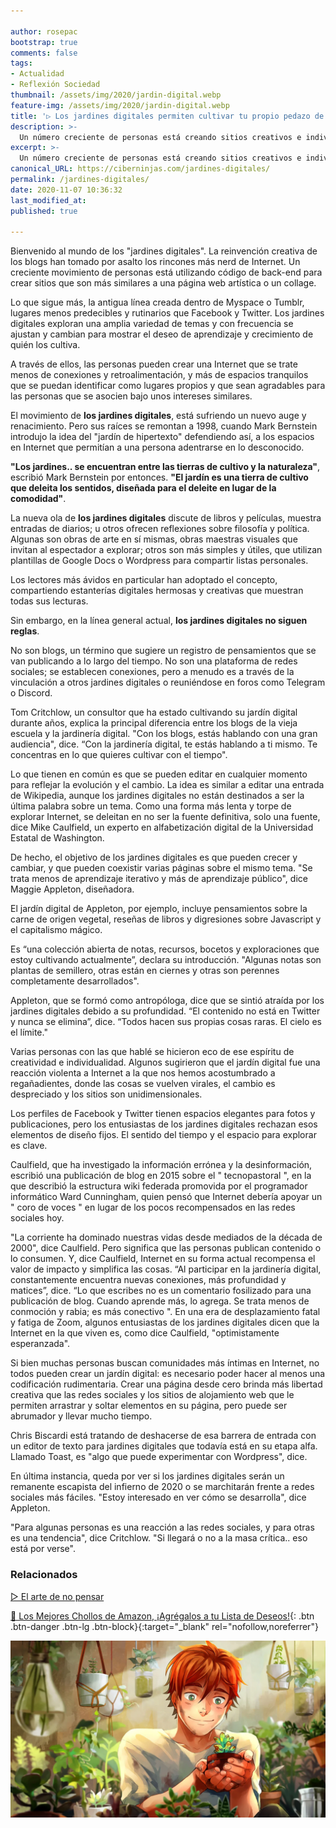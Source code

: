 ```yaml
---

author: rosepac
bootstrap: true
comments: false
tags:
- Actualidad
- Reflexión Sociedad
thumbnail: /assets/img/2020/jardin-digital.webp
feature-img: /assets/img/2020/jardin-digital.webp
title: '▷ Los jardines digitales permiten cultivar tu propio pedazo de Internet'
description: >-
  Un número creciente de personas está creando sitios creativos e individualizados que evitan la apariencia única de las redes sociales.
excerpt: >-
  Un número creciente de personas está creando sitios creativos e individualizados que evitan la apariencia única de las redes sociales.
canonical_URL: https://ciberninjas.com/jardines-digitales/
permalink: /jardines-digitales/
date: 2020-11-07 10:36:32
last_modified_at: 
published: true

---
```


Bienvenido al mundo de los "jardines digitales". La reinvención creativa de los blogs han tomado por asalto los rincones más nerd de Internet. Un creciente movimiento de personas está utilizando código de back-end para crear sitios que son más similares a una página web artística o un collage.

Lo que sigue más, la antigua línea creada dentro de Myspace o Tumblr, lugares menos predecibles y rutinarios que Facebook y Twitter. Los jardines digitales exploran una amplia variedad de temas y con frecuencia se ajustan y cambian para mostrar el deseo de aprendizaje y crecimiento de quién los cultiva.

A través de ellos, las personas pueden crear una Internet que se trate menos de conexiones y retroalimentación, y más de espacios tranquilos que se puedan identificar como lugares propios y que sean agradables para las personas que se asocien bajo unos intereses similares.

El movimiento de **los jardines digitales**, está sufriendo un nuevo auge y renacimiento. Pero sus raíces se remontan a 1998, cuando Mark Bernstein introdujo la idea del "jardín de hipertexto" defendiendo así, a los espacios en Internet que permitían a una persona adentrarse en lo desconocido.

**"Los jardines.. se encuentran entre las tierras de cultivo y la naturaleza"**, escribió Mark Bernstein por entonces. **"El jardín es una tierra de cultivo que deleita los sentidos, diseñada para el deleite en lugar de la comodidad"**.

La nueva ola de **los jardines digitales** discute de libros y películas, muestra entradas de diarios; u otros ofrecen reflexiones sobre filosofía y política. Algunas son obras de arte en sí mismas, obras maestras visuales que invitan al espectador a explorar; otros son más simples y útiles, que utilizan plantillas de Google Docs o Wordpress para compartir listas personales.

Los lectores más ávidos en particular han adoptado el concepto, compartiendo estanterías digitales hermosas y creativas que muestran todas sus lecturas.

Sin embargo, en la línea general actual, **los jardines digitales no siguen reglas**.

No son blogs, un término que sugiere un registro de pensamientos que se van publicando a lo largo del tiempo. No son una plataforma de redes sociales; se establecen conexiones, pero a menudo es a través de la vinculación a otros jardines digitales o reuniéndose en foros como Telegram o Discord.

Tom Critchlow, un consultor que ha estado cultivando su jardín digital durante años, explica la principal diferencia entre los blogs de la vieja escuela y la jardinería digital. "Con los blogs, estás hablando con una gran audiencia", dice. “Con la jardinería digital, te estás hablando a ti mismo. Te concentras en lo que quieres cultivar con el tiempo".

Lo que tienen en común es que se pueden editar en cualquier momento para reflejar la evolución y el cambio. La idea es similar a editar una entrada de Wikipedia, aunque los jardines digitales no están destinados a ser la última palabra sobre un tema. Como una forma más lenta y torpe de explorar Internet, se deleitan en no ser la fuente definitiva, solo una fuente, dice Mike Caulfield, un experto en alfabetización digital de la Universidad Estatal de Washington.

De hecho, el objetivo de los jardines digitales es que pueden crecer y cambiar, y que pueden coexistir varias páginas sobre el mismo tema. "Se trata menos de aprendizaje iterativo y más de aprendizaje público", dice Maggie Appleton, diseñadora.

El jardín digital de Appleton, por ejemplo, incluye pensamientos sobre la carne de origen vegetal, reseñas de libros y digresiones sobre Javascript y el capitalismo mágico.

Es “una colección abierta de notas, recursos, bocetos y exploraciones que estoy cultivando actualmente”, declara su introducción. "Algunas notas son plantas de semillero, otras están en ciernes y otras son perennes completamente desarrollados".

Appleton, que se formó como antropóloga, dice que se sintió atraída por los jardines digitales debido a su profundidad. “El contenido no está en Twitter y nunca se elimina”, dice. “Todos hacen sus propias cosas raras. El cielo es el límite."

Varias personas con las que hablé se hicieron eco de ese espíritu de creatividad e individualidad. Algunos sugirieron que el jardín digital fue una reacción violenta a Internet a la que nos hemos acostumbrado a regañadientes, donde las cosas se vuelven virales, el cambio es despreciado y los sitios son unidimensionales.

Los perfiles de Facebook y Twitter tienen espacios elegantes para fotos y publicaciones, pero los entusiastas de los jardines digitales rechazan esos elementos de diseño fijos. El sentido del tiempo y el espacio para explorar es clave.

Caulfield, que ha investigado la información errónea y la desinformación, escribió una publicación de blog en 2015 sobre el " tecnopastoral ", en la que describió la estructura wiki federada promovida por el programador informático Ward Cunningham, quien pensó que Internet debería apoyar un " coro de voces " en lugar de los pocos recompensados ​​en las redes sociales hoy.

"La corriente ha dominado nuestras vidas desde mediados de la década de 2000", dice Caulfield. Pero significa que las personas publican contenido o lo consumen. Y, dice Caulfield, Internet en su forma actual recompensa el valor de impacto y simplifica las cosas. “Al participar en la jardinería digital, constantemente encuentra nuevas conexiones, más profundidad y matices”, dice. “Lo que escribes no es un comentario fosilizado para una publicación de blog. Cuando aprende más, lo agrega. Se trata menos de conmoción y rabia; es más conectivo ". En una era de desplazamiento fatal y fatiga de Zoom, algunos entusiastas de los jardines digitales dicen que la Internet en la que viven es, como dice Caulfield, "optimistamente esperanzada".

Si bien muchas personas buscan comunidades más íntimas en Internet, no todos pueden crear un jardín digital: es necesario poder hacer al menos una codificación rudimentaria. Crear una página desde cero brinda más libertad creativa que las redes sociales y los sitios de alojamiento web que le permiten arrastrar y soltar elementos en su página, pero puede ser abrumador y llevar mucho tiempo.

Chris Biscardi está tratando de deshacerse de esa barrera de entrada con un editor de texto para jardines digitales que todavía está en su etapa alfa. Llamado Toast, es "algo que puede experimentar con Wordpress", dice.

En última instancia, queda por ver si los jardines digitales serán un remanente escapista del infierno de 2020 o se marchitarán frente a redes sociales más fáciles. "Estoy interesado en ver cómo se desarrolla", dice Appleton. 

"Para algunas personas es una reacción a las redes sociales, y para otras es una tendencia", dice Critchlow. "Si llegará o no a la masa crítica.. eso está por verse".

### **Relacionados** <!-- omit in toc -->

[▷ El arte de no pensar](https://ciberninjas.com/arte-no-pensar/)

[🛒 Los Mejores Chollos de Amazon, ¡Agrégalos a tu Lista de Deseos!](/amazon/ "Los Mejores Chollos de Amazon, Ofertas Flash, Black Monday y Amazon Prime Day"){: .btn .btn-danger .btn-lg .btn-block}{:target="_blank" rel="nofollow,noreferrer"}

![▷ Los jardines digitales permiten cultivar tu propio pedazo de Internet](/assets/img/2020/jardin-digital.webp)